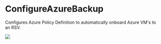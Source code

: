 # ConfigureAzureBackup
Configures Azure Policy Definition to automatically onboard Azure VM's to an RSV.

<a href="https://portal.azure.com/#create/Microsoft.Template/uri/https%3A%2F%2Fraw.githubusercontent.com%2Fwegeneda%2FConfigureAzureBackup%2Fmaster%2Fdeployazure.json" target="_blank"><img src="https://azuredeploy.net/deploybutton.png"/></a>
